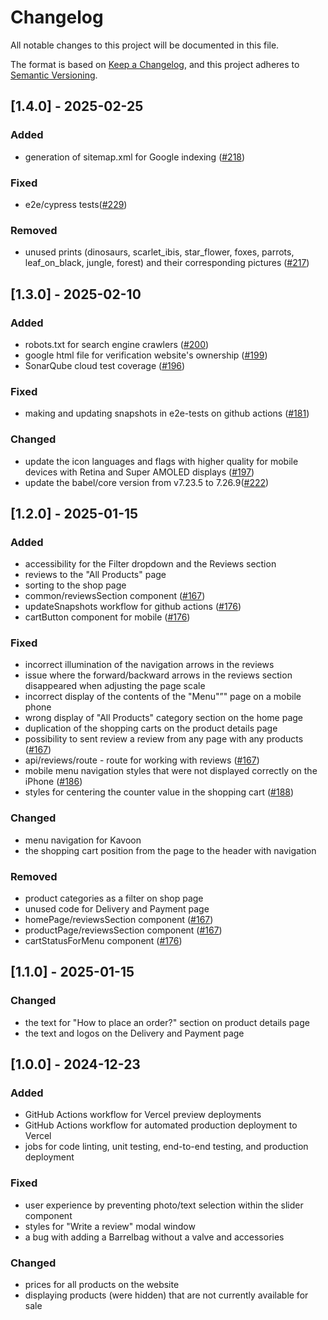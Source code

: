 # Changelog

All notable changes to this project will be documented in this file.

The format is based on [Keep a Changelog](https://keepachangelog.com/en/1.1.0/),
and this project adheres to [Semantic Versioning](https://semver.org/spec/v2.0.0.html).

## [1.4.0] - 2025-02-25

### Added
- generation of sitemap.xml for Google indexing ([#218](https://github.com/boarlabsxyz/Kavoon/pull/218))

### Fixed
- e2e/cypress tests([#229](https://github.com/boarlabsxyz/Kavoon/pull/229))

### Removed
- unused prints (dinosaurs, scarlet_ibis, star_flower, foxes, parrots, leaf_on_black, jungle, forest) and their corresponding pictures ([#217](https://github.com/boarlabsxyz/Kavoon/pull/217))

## [1.3.0] - 2025-02-10

### Added
- robots.txt for search engine crawlers ([#200](https://github.com/boarlabsxyz/Kavoon/pull/200))
- google html file for verification website's ownership ([#199](https://github.com/boarlabsxyz/Kavoon/pull/199))
- SonarQube cloud test coverage ([#196](https://github.com/boarlabsxyz/Kavoon/pull/196))

### Fixed
- making and updating snapshots in e2e-tests on github actions ([#181](https://github.com/boarlabsxyz/Kavoon/pull/181))

### Changed
- update the icon languages and flags with higher quality for mobile devices with Retina and Super AMOLED displays ([#197](https://github.com/boarlabsxyz/Kavoon/pull/197))
- update the babel/core version from v7.23.5 to 7.26.9([#222](https://github.com/boarlabsxyz/Kavoon/pull/222))

## [1.2.0] - 2025-01-15

### Added
- accessibility for the Filter dropdown and the Reviews section
- reviews to the "All Products" page
- sorting to the shop page
- common/reviewsSection component ([#167](https://github.com/boarlabsxyz/Kavoon/pull/167))
- updateSnapshots workflow for github actions ([#176](https://github.com/boarlabsxyz/Kavoon/pull/176))
- cartButton component for mobile ([#176](https://github.com/boarlabsxyz/Kavoon/pull/176))

### Fixed
- incorrect illumination of the navigation arrows in the reviews
- issue where the forward/backward arrows in the reviews section disappeared when adjusting the page scale
- incorrect display of the contents of the "Menu"”" page on a mobile phone
- wrong display of "All Products" category section on the home page
- duplication of the shopping carts on the product details page
- possibility to sent review a review from any page with any products ([#167](https://github.com/boarlabsxyz/Kavoon/pull/167))
- api/reviews/route - route for working with reviews ([#167](https://github.com/boarlabsxyz/Kavoon/pull/167))
- mobile menu navigation styles that were not displayed correctly on the iPhone ([#186](https://github.com/boarlabsxyz/Kavoon/pull/186))
- styles for centering the counter value in the shopping cart ([#188](https://github.com/boarlabsxyz/Kavoon/pull/188))

### Changed
- menu navigation for Kavoon 
- the shopping cart position from the page to the header with navigation

### Removed
- product categories as a filter on shop page
- unused code for Delivery and Payment page
- homePage/reviewsSection component ([#167](https://github.com/boarlabsxyz/Kavoon/pull/167))
- productPage/reviewsSection component ([#167](https://github.com/boarlabsxyz/Kavoon/pull/167))
- cartStatusForMenu component ([#176](https://github.com/boarlabsxyz/Kavoon/pull/176))

## [1.1.0] - 2025-01-15

### Changed
- the text for "How to place an order?" section on product details page
- the text and logos on the Delivery and Payment page

## [1.0.0] - 2024-12-23
### Added
- GitHub Actions workflow for Vercel preview deployments
- GitHub Actions workflow for automated production deployment to Vercel
- jobs for code linting, unit testing, end-to-end testing, and production deployment

### Fixed
- user experience by preventing photo/text selection within the slider component
- styles for "Write a review" modal window
- a bug with adding a Barrelbag without a valve and accessories

### Changed
- prices for all products on the website
- displaying products (were hidden) that are not currently available for sale
